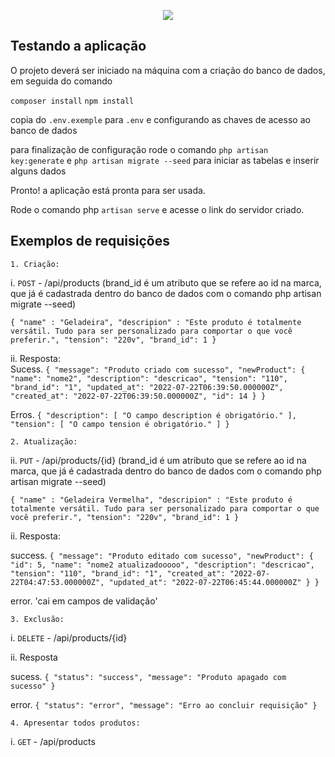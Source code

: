 <p align="center">
<img src="http://img.shields.io/static/v1?label=STATUS&message=FINALIZADO&color=GREEN&style=for-the-badge"/>
</p>


## Testando a aplicação 

O projeto deverá ser iniciado na máquina com a criação do banco de dados, em seguida do comando 

`composer install`
`npm install` 

copia do `.env.exemple` para `.env` e configurando as chaves de acesso ao banco de dados 

para finalização de configuração rode o comando `php artisan key:generate` e `php artisan migrate --seed` para iniciar as tabelas e inserir alguns dados
 
Pronto! a aplicação está pronta para ser usada. 

Rode o comando php `artisan serve` e acesse o link do servidor criado.

## Exemplos de requisições 

`1. Criação:` 

i. `POST` - /api/products  (brand_id é um atributo que se refere ao id na marca, que já é cadastrada dentro do banco de dados com o comando php artisan migrate --seed)

`{
   "name" : "Geladeira",
   "descripion" : "Este produto é totalmente versátil. Tudo para ser
    personalizado para comportar o que você preferir.",
   "tension": "220v",
   "brand_id": 1
}`

ii. Resposta:  
Sucess. 
`{
    "message": "Produto criado com sucesso",
    "newProduct": {
        "name": "nome2",
        "description": "descricao",
        "tension": "110",
        "brand_id": "1",
        "updated_at": "2022-07-22T06:39:50.000000Z",
        "created_at": "2022-07-22T06:39:50.000000Z",
        "id": 14
    }
}`

Erros. 
`{
    "description": [
        "O campo description é obrigatório."
    ],
    "tension": [
        "O campo tension é obrigatório."
    ]
}`


`2. Atualização:` 

ii. `PUT` - /api/products/{id}  (brand_id é um atributo que se refere ao id na marca, que já é cadastrada dentro do banco de dados com o comando php artisan migrate --seed)

`{
   "name" : "Geladeira Vermelha",
   "descripion" : "Este produto é totalmente versátil. Tudo para ser
    personalizado para comportar o que você preferir.",
   "tension": "220v",
   "brand_id": 1
}`

ii. Resposta: 

success.
`{
    "message": "Produto editado com sucesso",
    "newProduct": {
        "id": 5,
        "name": "nome2 atualizadooooo",
        "description": "descricao",
        "tension": "110",
        "brand_id": "1",
        "created_at": "2022-07-22T04:47:53.000000Z",
        "updated_at": "2022-07-22T06:45:44.000000Z"
    }
}`

error. 
'cai em campos de validação'

`3. Exclusão:` 

i. `DELETE` - /api/products/{id}

ii. Resposta 

sucess. 
`{
    "status": "success",
    "message": "Produto apagado com sucesso"
}`

error. 
`{
    "status": "error",
    "message": "Erro ao concluir requisição"
}`

`4. Apresentar todos produtos:` 

i. `GET` - /api/products




